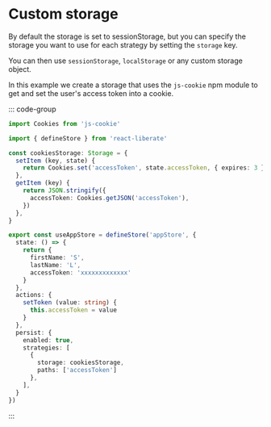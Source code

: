 # Custom storage

By default the storage is set to sessionStorage, but you can specify the storage you want to use for each strategy by setting the `storage` key.

You can then use `sessionStorage`, `localStorage` or any custom storage object.

In this example we create a storage that uses the `js-cookie` npm module to get and set the user's access token into a cookie.

::: code-group

```ts [store.ts]
import Cookies from 'js-cookie'

import { defineStore } from 'react-liberate'

const cookiesStorage: Storage = {
  setItem (key, state) {
    return Cookies.set('accessToken', state.accessToken, { expires: 3 })
  },
  getItem (key) {
    return JSON.stringify({
      accessToken: Cookies.getJSON('accessToken'),
    })
  },
}

export const useAppStore = defineStore('appStore', {
  state: () => {
    return {
      firstName: 'S',
      lastName: 'L',
      accessToken: 'xxxxxxxxxxxxx'
    }
  },
  actions: {
    setToken (value: string) {
      this.accessToken = value
    }
  },
  persist: {
    enabled: true,
    strategies: [
      {
        storage: cookiesStorage,
        paths: ['accessToken']
      },
    ],
  }
})
```
:::